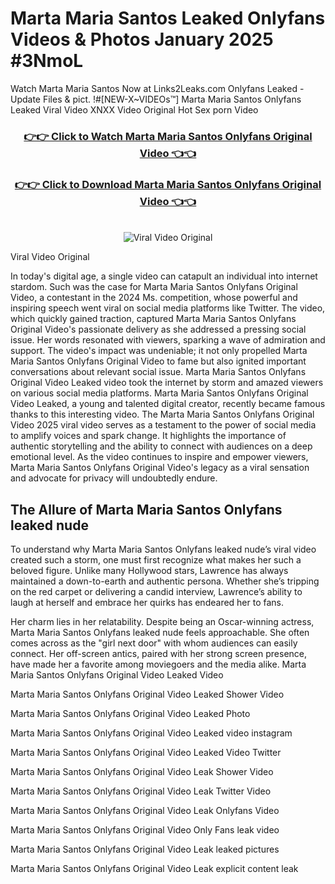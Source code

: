 # Marta Maria Santos Leaked Onlyfans Videos & Photos January 2025 #3NmoL

Watch Marta Maria Santos Now at Links2Leaks.com Onlyfans Leaked - Update Files & pict. !#[NEW-X~VIDEOs™] Marta Maria Santos Onlyfans Leaked Viral Video XNXX Video Original Hot Sex porn Video
<br>
<div align="center">
<h3><a href="https://links2leaks.com/martamariasantos" rel="nofollow">👉👉 Click to Watch Marta Maria Santos Onlyfans Original Video 👈👈</a></h3>
<h3><a href="https://links2leaks.com/martamariasantos" rel="nofollow">👉👉 Click to Download Marta Maria Santos Onlyfans Original Video 👈👈</a></h3>
<br>
<a href="https://links2leaks.com/martamariasantos" rel="nofollow"><img src="https://i.ibb.co/Gkj2r4b/banner.png" alt="Viral Video Original" style="max-width: 100%; display: inline-block;" data-target="animated-image.originalImage"></a>
</div>

Viral Video Original

In today's digital age, a single video can catapult an individual into internet stardom. Such was the case for Marta Maria Santos Onlyfans Original Video, a contestant in the 2024 Ms. competition, whose powerful and inspiring speech went viral on social media platforms like Twitter.
The video, which quickly gained traction, captured Marta Maria Santos Onlyfans Original Video's passionate delivery as she addressed a pressing social issue. Her words resonated with viewers, sparking a wave of admiration and support. The video's impact was undeniable; it not only propelled Marta Maria Santos Onlyfans Original Video to fame but also ignited important conversations about relevant social issue.
Marta Maria Santos Onlyfans Original Video Leaked video took the internet by storm and amazed viewers on various social media platforms. Marta Maria Santos Onlyfans Original Video Leaked, a young and talented digital creator, recently became famous thanks to this interesting video.
The Marta Maria Santos Onlyfans Original Video 2025 viral video serves as a testament to the power of social media to amplify voices and spark change. It highlights the importance of authentic storytelling and the ability to connect with audiences on a deep emotional level. As the video continues to inspire and empower viewers, Marta Maria Santos Onlyfans Original Video's legacy as a viral sensation and advocate for privacy will undoubtedly endure.

<h2>The Allure of Marta Maria Santos Onlyfans leaked nude</h2>


To understand why Marta Maria Santos Onlyfans leaked nude’s viral video created such a storm, one must first recognize what makes her such a beloved figure. Unlike many Hollywood stars, Lawrence has always maintained a down-to-earth and authentic persona. Whether she’s tripping on the red carpet or delivering a candid interview, Lawrence’s ability to laugh at herself and embrace her quirks has endeared her to fans.

Her charm lies in her relatability. Despite being an Oscar-winning actress, Marta Maria Santos Onlyfans leaked nude feels approachable. She often comes across as the "girl next door" with whom audiences can easily connect. Her off-screen antics, paired with her strong screen presence, have made her a favorite among moviegoers and the media alike.
Marta Maria Santos Onlyfans Original Video Leaked Video

Marta Maria Santos Onlyfans Original Video Leaked Shower Video

Marta Maria Santos Onlyfans Original Video Leaked Photo

Marta Maria Santos Onlyfans Original Video Leaked video instagram

Marta Maria Santos Onlyfans Original Video Leaked Video Twitter

Marta Maria Santos Onlyfans Original Video Leak Shower Video

Marta Maria Santos Onlyfans Original Video Leak Twitter Video

Marta Maria Santos Onlyfans Original Video Leak Onlyfans Video

Marta Maria Santos Onlyfans Original Video Only Fans leak video

Marta Maria Santos Onlyfans Original Video Leak leaked pictures

Marta Maria Santos Onlyfans Original Video Leak explicit content leak